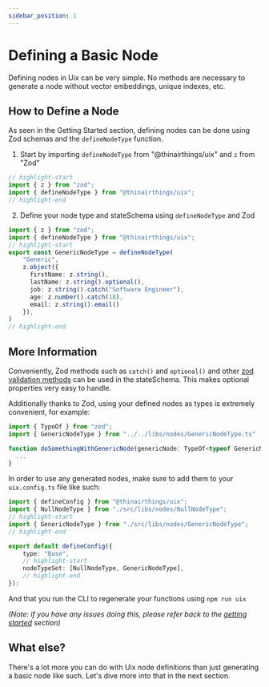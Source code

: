 ```yaml
---
sidebar_position: 1
---
```


# Defining a Basic Node

Defining nodes in Uix can be very simple. No methods are necessary to generate a node without vector embeddings, unique indexes, etc.

## How to Define a Node

As seen in the Getting Started section, defining nodes can be done using Zod schemas and the `defineNodeType` function.

1. Start by importing `defineNodeType` from "@thinairthings/uix" and `z` from "Zod"

```typescript title="./src/libs/nodes/GenericNodeType.ts"
// highlight-start
import { z } from "zod";
import { defineNodeType } from "@thinairthings/uix";
// highlight-end
```

2. Define your node type and stateSchema using `defineNodeType` and Zod
```typescript title="./src/libs/nodes/GenericNodeType.ts"
import { z } from "zod";
import { defineNodeType } from "@thinairthings/uix";
// highlight-start
export const GenericNodeType = defineNodeType(
    "Generic",
    z.object({
      firstName: z.string(),
      lastName: z.string().optional(),
      job: z.string().catch("Software Engineer"),
      age: z.number().catch(18),
      email: z.string().email()
    }),
)
// highlight-end
```

## More Information

Conveniently, Zod methods such as `catch()` and `optional()` and other [zod validation methods](https://zod.dev) can be used in the stateSchema. This makes optional properties very easy to handle.

Additionally thanks to Zod, using your defined nodes as types is extremely convenient, for example:

```typescript
import { TypeOf } from "zod";
import { GenericNodeType } from "../../libs/nodes/GenericNodeType.ts"

function doSomethingWithGenericNode(genericNode: TypeOf<typeof GenericNodeType.stateSchema>) {
  ...
}
```

In order to use any generated nodes, make sure to add them to your `uix.config.ts` file like such:

```typescript title='uix.config.ts'
import { defineConfig } from "@thinairthings/uix";
import { NullNodeType } from "./src/libs/nodes/NullNodeType";
// highlight-start
import { GenericNodeType } from "./src/libs/nodes/GenericNodeType";
// highlight-end

export default defineConfig({
    type: "Base",
    // highlight-start
    nodeTypeSet: [NullNodeType, GenericNodeType],
    // highlight-end
});
```

And that you run the CLI to regenerate your functions using
`npm run uix`

_(Note: if you have any issues doing this, please refer back to the [getting started](/docs/category/getting-started) section)_

## What else?

There's a lot more you can do with Uix node definitions than just generating a basic node like such. Let's dive more into that in the next section.